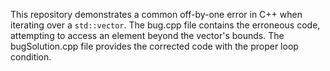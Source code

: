 This repository demonstrates a common off-by-one error in C++ when iterating over a `std::vector`. The bug.cpp file contains the erroneous code, attempting to access an element beyond the vector's bounds.  The bugSolution.cpp file provides the corrected code with the proper loop condition.